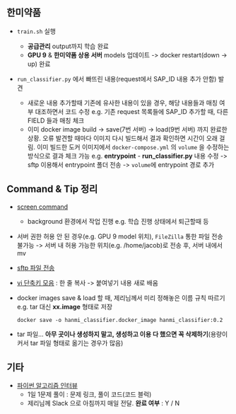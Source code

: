 ## 한미약품

- `train.sh` 실행

  - **공급관리** output까지 학습 완료
  - **GPU 9** & **한미약품 상용 서버** models 업데이트 -> docker restart(down -> up) 완료
  
- `run_classifier.py` 에서 빠뜨린 내용(request에서 SAP_ID 내용 추가 안함) 발견

  - 새로운 내용 추가할때 기존에 유사한 내용이 있을 경우, 해당 내용들과 매칭 여부 대조하면서 코드 수정 e.g. 기존 request 목록들에 SAP_ID 추가할 때, 다른 FIELD 들과 매칭 체크
  - 이미 docker image build -> save(7번 서버) -> load(9번 서버) 까지 완료한 상황. 오류 발견할 때마다 이미지 다시 빌드해서 결과 확인하면 시간이 오래 걸림. 이미 빌드한 도커 이미지에서 `docker-compose.yml` 의 `volume` 을 수정하는 방식으로 결과 체크 가능 e.g. **entrypoint** - **run_classifier.py** 내용 수정 -> sftp 이용해서 entrypoint 폴더 전송 -> `volume`에 entrypoint 경로 추가

  

## Command & Tip 정리

- [screen command](https://dasunhegoda.com/unix-screen-command/263/)

  - background 환경에서 작업 진행 e.g. 학습 진행 상태에서 퇴근할때 등

- 서버 권한 허용 안 된 경우(e.g. GPU 9 model 위치), `FileZilla` 통한 파일 전송 불가능 -> 서버 내 허용 가능한 위치(e.g. /home/jacob)로 전송 후, 서버 내에서 mv

- [sftp 파일 전송](https://jjeongil.tistory.com/1422#:~:text=SFTP%EB%A5%BC%20%EC%82%AC%EC%9A%A9%ED%95%98%EC%97%AC%20%ED%8C%8C%EC%9D%BC,%ED%95%98%EA%B1%B0%EB%82%98%20%EC%97%85%EB%A1%9C%EB%93%9C%ED%95%A0%20%EC%88%98%20%EC%9E%88%EC%8A%B5%EB%8B%88%EB%8B%A4.)

- [vi 단축키 모음](https://wayhome25.github.io/etc/2017/03/27/vi/) : 한 줄 복사 -> 붙여넣기 내용 새로 배움

- docker images save & load 할 때, 제리님께서 미리 정해놓은 이름 규칙 따르기 e.g. tar 대신 **xx.image** 형태로 저장

  ```
  docker save -o hanmi_classifier.docker_image hanmi_classifier:0.2
  ```

- tar 파일... **아무 곳이나 생성하지 말고, 생성하고 이용 다 했으면 꼭 삭제하기**(용량이 커서 tar 파일 형태로 옮기는 경우가 많음)



## 기타

- [파이썬 알고리즘 인터뷰](https://github.com/onlybooks/algorithm-interview)
  - 1일 1문제 풀이 : 문제 링크, 풀이 코드(코드 블럭)
  - 제리님께 Slack 으로 아침까지 매일 전달. **완료 여부** : Y / N
